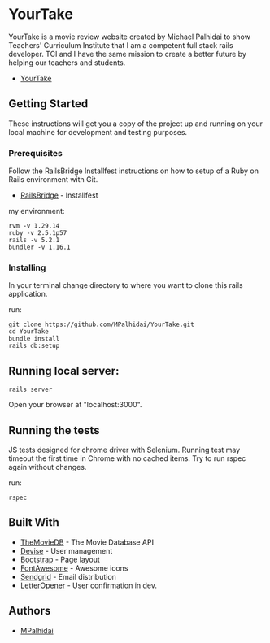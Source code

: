 # YourTake

YourTake is a movie review website created by Michael Palhidai to show Teachers' Curriculum Institute that I am a competent full stack rails developer. TCI and I have the same mission to create a better future by helping our teachers and students.

* [YourTake](https://yourtake.herokuapp.com/)

## Getting Started

These instructions will get you a copy of the project up and running on your local machine for development and testing purposes.

### Prerequisites

Follow the RailsBridge Installfest instructions on how to setup of a Ruby on Rails environment with Git.

* [RailsBridge](http://installfest.railsbridge.org/installfest/) - Installfest

my environment:
```
rvm -v 1.29.14
ruby -v 2.5.1p57
rails -v 5.2.1
bundler -v 1.16.1
```

### Installing

In your terminal change directory to where you want to clone this rails application.

run:
```
git clone https://github.com/MPalhidai/YourTake.git
cd YourTake
bundle install
rails db:setup
```
## Running local server:

```
rails server
```
Open your browser at "localhost:3000".

## Running the tests

JS tests designed for chrome driver with Selenium. Running test may timeout the first time in Chrome with no cached items. Try to run rspec again without changes.

run:
```
rspec
```

## Built With

* [TheMovieDB](https://www.themoviedb.org/) - The Movie Database API
* [Devise](https://github.com/plataformatec/devise) - User management
* [Bootstrap](https://github.com/twbs/bootstrap-rubygem) - Page layout
* [FontAwesome](https://github.com/bokmann/font-awesome-rails) - Awesome icons
* [Sendgrid](https://github.com/sendgrid/sendgrid-ruby) - Email distribution
* [LetterOpener](https://github.com/ryanb/letter_opener) - User confirmation in dev.

## Authors

* [MPalhidai](https://github.com/MPalhidai)
